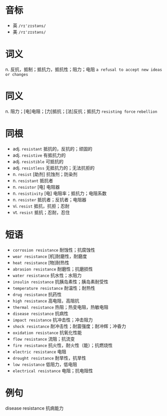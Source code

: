 # 音标

- 英 `/rɪ'zɪstəns/`
- 美 `/rɪ'zɪstəns/`

# 词义

n. 反抗，抵制；抵抗力，抵抗性；阻力；电阻
`a refusal to accept new ideas or changes`

# 同义

n. 阻力；[电]电阻；[力]抵抗；[法]反抗；抵抗力
`resisting force` `rebellion`

# 同根

- adj. `resistant` 抵抗的，反抗的；顽固的
- adj. `resistive` 有抵抗力的
- adj. `resistible` 可抵抗的
- adj. `resistless` 无抵抗力的；无法抗拒的
- n. `resist` [助剂] 抗蚀剂；防染剂
- n. `resistant` 抵抗者
- n. `resistor` [电] 电阻器
- n. `resistivity` [电] 电阻率；抵抗力；电阻系数
- n. `resister` 抵抗者；反抗者；电阻器
- vi. `resist` 抵抗，抗拒；忍耐
- vt. `resist` 抵抗；忍耐，忍住

# 短语

- `corrosion resistance` 耐蚀性；抗腐蚀性
- `wear resistance` [机]耐磨性，耐磨度
- `heat resistance` [物]耐热性
- `abrasion resistance` 耐磨性；抗磨损性
- `water resistance` 抗水性；水阻力
- `insulin resistance` 抗胰岛素性；胰岛素耐受性
- `temperature resistance` 耐温性；耐热性
- `drug resistance` 抗药性
- `high resistance` 高电阻，高阻抗
- `thermal resistance` 热阻；热变电阻，热敏电阻
- `disease resistance` 抗病性
- `impact resistance` 抗冲击性；冲击阻力
- `shock resistance` 耐冲击性；耐震强度；耐冲辉；冲昏力
- `oxidation resistance` 抗氧化性能
- `flow resistance` 流阻；抗流变
- `fire resistance` 抗火性，耐火性（能）；抗燃烧性
- `electric resistance` 电阻
- `drought resistance` 耐旱性，抗旱性
- `low resistance` 低阻力，低电阻
- `electrical resistance` 电阻；抗电阻性

# 例句

disease resistance
抗病能力


